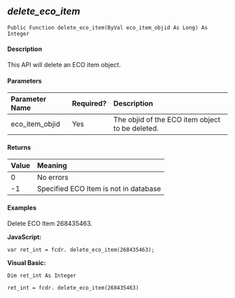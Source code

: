 _delete_eco_item_
-------------------

```
Public Function delete_eco_item(ByVal eco_item_objid As Long) As Integer
```

#### Description

This API will delete an ECO item object.

#### Parameters

| Parameter Name | Required? | Description |
|:--- |:--- |:--- |
| eco_item_objid | Yes | The objid of the ECO item object to be deleted. |

#### Returns

| Value | Meaning |
|:--- |:--- |
| 0 | No errors |
| -1 | Specified ECO Item is not in database |

#### Examples

Delete ECO Item 268435463.

**JavaScript:**
```
var ret_int = fcdr. delete_eco_item(268435463);
```

**Visual Basic:**
```
Dim ret_int As Integer

ret_int = fcdr. delete_eco_item(268435463)
```